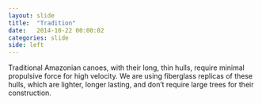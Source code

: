 ```yaml
---
layout: slide
title:  "Tradition"
date:   2014-10-22 00:00:02
categories: slide
side: left
---
```


Traditional Amazonian canoes, with their long, thin hulls, require minimal propulsive force for high velocity. We are using fiberglass replicas of these hulls, which are lighter, longer lasting, and don’t require large trees for their construction.